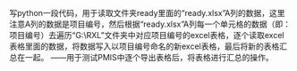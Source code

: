 写python一段代码，用于读取文件夹ready里面的“ready.xlsx”A列的数据，这里注意A列的数据是项目编号，然后根据“ready.xlsx”A列每一个单元格的数据（即：项目编号）去遍历“G:\RXL”文件夹中对应项目编号的excel表格，逐个读取excel表格里面的数据，将数据写入以项目编号命名的新excel表格，最后将新的表格汇总在一起。
——用于测试PMIS中逐个导出表格后，将表格进行汇总的操作。

